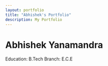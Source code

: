 ```yaml
---
layout: portfolio
title: "Abhishek's Portfolio"
description: My Portfolio
---
```

# Abhishek Yanamandra
Education: B.Tech
Branch: E.C.E

